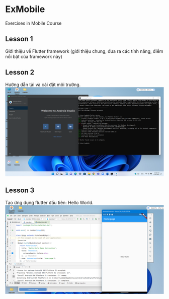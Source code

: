 # ExMobile
Exercises in Mobile Course
## Lesson 1
Giới thiệu về Flutter framework (giới thiệu chung, đưa ra các tính năng, điểm nổi bật của framework này)
## Lesson 2
Hướng dẫn tải và cài đặt môi trường.![alt-text](https://github.com/HoangDinh161/ExMobile/blob/main/img/lesson2.png)
## Lesson 3
Tạo ứng dụng flutter đầu tiên: Hello World.![alt-text](https://github.com/HoangDinh161/ExMobile/blob/main/img/lesson3.png)
